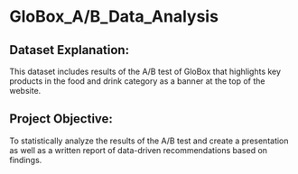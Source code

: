 # GloBox_A/B_Data_Analysis

## Dataset Explanation:
This dataset includes results of the A/B test of GloBox that highlights key products in the food and drink category as a banner at the top of the website. 

## Project Objective:
To statistically analyze the results of the A/B test and create a presentation as well as a written report of data-driven recommendations based on findings.
